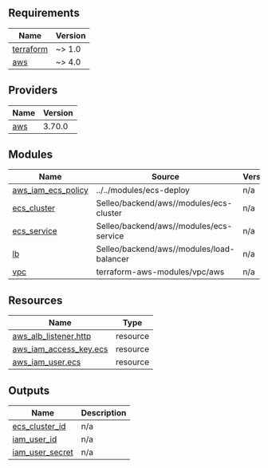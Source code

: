 <!-- BEGIN_TF_DOCS -->
## Requirements

| Name | Version |
|------|---------|
| <a name="requirement_terraform"></a> [terraform](#requirement\_terraform) | ~> 1.0 |
| <a name="requirement_aws"></a> [aws](#requirement\_aws) | ~> 4.0 |

## Providers

| Name | Version |
|------|---------|
| <a name="provider_aws"></a> [aws](#provider\_aws) | 3.70.0 |

## Modules

| Name | Source | Version |
|------|--------|---------|
| <a name="module_aws_iam_ecs_policy"></a> [aws\_iam\_ecs\_policy](#module\_aws\_iam\_ecs\_policy) | ../../modules/ecs-deploy | n/a |
| <a name="module_ecs_cluster"></a> [ecs\_cluster](#module\_ecs\_cluster) | Selleo/backend/aws//modules/ecs-cluster | n/a |
| <a name="module_ecs_service"></a> [ecs\_service](#module\_ecs\_service) | Selleo/backend/aws//modules/ecs-service | n/a |
| <a name="module_lb"></a> [lb](#module\_lb) | Selleo/backend/aws//modules/load-balancer | n/a |
| <a name="module_vpc"></a> [vpc](#module\_vpc) | terraform-aws-modules/vpc/aws | n/a |

## Resources

| Name | Type |
|------|------|
| [aws_alb_listener.http](https://registry.terraform.io/providers/hashicorp/aws/latest/docs/resources/alb_listener) | resource |
| [aws_iam_access_key.ecs](https://registry.terraform.io/providers/hashicorp/aws/latest/docs/resources/iam_access_key) | resource |
| [aws_iam_user.ecs](https://registry.terraform.io/providers/hashicorp/aws/latest/docs/resources/iam_user) | resource |

## Outputs

| Name | Description |
|------|-------------|
| <a name="output_ecs_cluster_id"></a> [ecs\_cluster\_id](#output\_ecs\_cluster\_id) | n/a |
| <a name="output_iam_user_id"></a> [iam\_user\_id](#output\_iam\_user\_id) | n/a |
| <a name="output_iam_user_secret"></a> [iam\_user\_secret](#output\_iam\_user\_secret) | n/a |
<!-- END_TF_DOCS -->